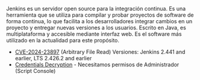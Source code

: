 Jenkins es un servidor open source para la integración continua. Es una herramienta que se utiliza para compilar y probar proyectos de software de forma continua, lo que facilita a los desarrolladores integrar cambios en un proyecto y entregar nuevas versiones a los usuarios. Escrito en Java, es multiplataforma y accesible mediante interfaz web. Es el software más utilizado en la actualidad para este propósito.

- [CVE-2024-23897](/Software/CVE-2024-23897.md/) (Arbitrary File Read) Versiones: Jenkins 2.441 and earlier, LTS 2.426.2 and earlier
- [Credentials Decryption](/Software/Decryption.md) - Necesitamos permisos de Administrador (Script Console)
